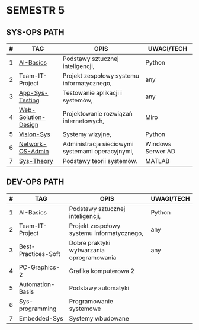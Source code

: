 # SEMESTR 5

## SYS-OPS PATH
| #   | TAG                                           | OPIS                                             | UWAGI/TECH        |
| --- | --------------------------------------------- | ------------------------------------------------ | ----------------- |
| 1   | [AI-Basics](./ai-basis/)                      | Podstawy sztucznej inteligencji,                 | Python            |
| 2   | Team-IT-Project                               | Projekt zespołowy systemu informatycznego,       | any               |
| 3   | [App-Sys-Testing](./app-sys-testing/)         | Testowanie aplikacji i systemów,                 | any               |
| 4   | [Web-Solution-Design](./web-solution-design/) | Projektowanie rozwiązań internetowych,           | Miro              |
| 5   | [Vision-Sys](./vision-sys/)                   | Systemy wizyjne,                                 | Python            |
| 6   | [Network-OS-Admin](./network-os-admin/)       | Administracja sieciowymi systemami operacyjnymi, | Windows Serwer AD |
| 7   | [Sys-Theory](./sys-theory/)                   | Podstawy teorii systemów.                        | MATLAB            |

## DEV-OPS PATH
| #   | TAG                 | OPIS                                       | UWAGI/TECH |
| --- | ------------------- | ------------------------------------------ | ---------- |
| 1   | AI-Basics           | Podstawy sztucznej inteligencji,           | Python     |
| 2   | Team-IT-Project     | Projekt zespołowy systemu informatycznego, | any        |
| 3   | Best-Practices-Soft | Dobre praktyki wytwarzania oprogramowania  | any        |
| 4   | PC-Graphics-2       | Grafika komputerowa 2                      |
| 5   | Automation-Basis    | Podstawy automatyki                        |
| 6   | Sys-programming     | Programowanie systemowe                    |
| 7   | Embedded-Sys        | Systemy wbudowane                          |
